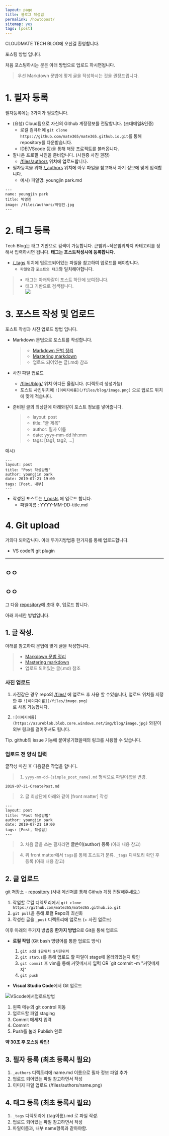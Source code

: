 ```yaml
---
layout: page
title: 블로그 작성법
permalink: /howtopost/
sitemap: yes
tags: [post]
---
```


CLOUDMATE TECH BLOG에 오신걸 환영합니다.

포스팅 방법 입니다.

처음 포스팅하시는 분은 아래 방법으로 업로드 하시면됩니다.

> 우선 Markdown 문법에 맞게 글을 작성하시는 것을 권장드립니다.

# 1. 필자 등록
필자등록에는 3가지가 필요합니다.

- (요청) Cloud팀으로 자신의 Github 계정정보를 전달합니다. (초대메일&인증)
  - 로컬 컴퓨터에 `git clone https://github.com/mate365/mate365.github.io.git`를 통해 repository를 다운받습니다.
  - IDE(VScode 등)을 통해 해당 프로젝트를 불러옵니다.
- 잘나온 프로필 사진을 준비합니다. (사원증 사진 권장)
  - [/files/authors](https://github.com/mate365/mate365.github.io/tree/master/files/authors) 위치에 업로드합니다.
- 필자등록을 위해 [/_authors](https://github.com/mate365/mate365.github.io/tree/master/_authors) 위치에 아무 파일을 참고해서 자기 정보에 맞게 입력합니다.
  - 예시)  파일명: youngjin park.md

```
---
name: youngjin park
title: 박영진
image: /files/authors/박영진.jpg
---

```

# 2. 태그 등록
Tech Blog는 태그 기반으로 검색이 가능합니다. 큰범위~작은범위까지 카테고리를 정해서 입력하시면 됩니다. **태그는 포스트작성시에 등록합니다.**

- [/_tags](https://github.com/mate365/mate365.github.io/tree/master/_tags) 위치에 업로드되어있는 파일을 참고하여 업로드를 해야합니다.
  - `파일명`과 `포스트의 태그`와 일치해야합니다.
> - 태그는 아래와같이 포스트 하단에 보여집니다.
> - 태그 기반으로 검색됩니다.  
> ![](2020-07-10-16-42-21.png)

# 3. 포스트 작성 및 업로드
포스트 작성과 사진 업로드 방법 입니다.
- Markdown 문법으로 포스트를 작성합니다. 
  > - [Markdown 문법 정리](https://post.naver.com/viewer/postView.nhn?volumeNo=24627214&memberNo=42458017)
  > - [Mastering markdown](https://guides.github.com/features/mastering-markdown/)
  > - 업로드 되어있는 글(.md) 참조

- 사진 파일 업로드
  -  [/files/blog/](https://github.com/mate365/mate365.github.io/tree/master/files/blog/) 위치 어디든 올립니다. (디렉토리 생성가능)
  -  포스트 사진위치에 `![이미지이름](/files/blog/image.png)` 으로 업로드 위치에 맞게 적습니다.

- 준비된 글의 최상단에 아래와같이 포스트 정보를 넣어줍니다.  
  > - layout: post
  > - title: "글 제목"
  > - author: 필자 이름
  > - date: yyyy-mm-dd hh:mm
  > - tags: [tag1, tag2, ...]

예시)
```
---
layout: post
title: "Post 작성방법"
author: youngjin park
date: 2019-07-21 19:00
tags: [Post, 내부]
---
```
- 작성된 포스트는 [/_posts](https://github.com/mate365/mate365.github.io/tree/master/_posts) 에 업로드 합니다.
  - 파일이름 : YYYY-MM-DD-title.md

# 4. Git upload
거의다 되어갑니다. 아래 두가지방법중 한가지를 통해 업로드합니다.

- VS code의 git plugin
  

---
ㅇㅇ
---
ㅇㅇ
---

그 다음 [repository](https://github.com/mate365/mate365.github.io)에 초대 후, 업로드 합니다.

아래 자세한 방법입니다.

## 1. 글 작성.

아래를 참고하여 문법에 맞게 글을 작성합니다.
> - [Markdown 문법 정리](https://post.naver.com/viewer/postView.nhn?volumeNo=24627214&memberNo=42458017)
> - [Mastering markdown](https://guides.github.com/features/mastering-markdown/)
> - 업로드 되어있는 글(.md) 참조

### 사진 업로드
1. 사진같은 경우 repo의 [/files/](https://github.com/mate365/mate365.github.io/tree/master/files) 에 업로드 후 사용 할 수있습니다, 업로드 위치를 지정한 후
 `![이미지이름](/files/image.png)`  
 로 사용 가능합니다.
     
2. `![이미지이름](https://azureblob.blob.core.windows.net/img/blog/image.jpg)` 와같이 외부 링크를 걸어주셔도 됩니다.

Tip. github의 issue 기능에 붙여넣기했을때의 링크를 사용할 수 있습니다.

### 업로드 전 양식 입력
 글작성 마친 후 다음같은 작업을 합니다.
> 1. `yyyy-mm-dd-{simple_post_name}.md` 형식으로 파일이름을 변경.  
```
2019-07-21-CreatePost.md
```
> 2. 글 최상단에 아래와 같이 [front matter] 작성
```
---
layout: post
title: "Post 작성방법"
author: youngjin park
date: 2019-07-21 19:00
tags: [Post, 작성법]
---
```
> 3. 처음 글을 쓰는 필자라면 **글쓴이(author) 등록** (아래 내용 참고)

> 4. 위 front matter에서 `tags`를 통해 포스트가 분류. `_tags` 디렉토리 확인 후 등록 (아래 내용 참고)


## 2. 글 업로드
git 저장소 - [repository](https://github.com/mate365/mate365.github.io) (사내 메신저를 통해 Github 계정 전달해주세요.)
  1. 작업할 로컬 디렉토리에서 `git clone https://github.com/mate365/mate365.github.io.git`
  2. `git pull`을 통해 로컬 Repo의 최신화
  3.  작성한 글을 `_post` 디렉토리에 업로드 (+ 사진 업로드)

이후 아래의 두가지 방법중 **한가지 방법**으로 Git을 통해 업로드
- **로컬 작업** (Git bash 명령어를 통한 업로드 방식)
  1. `git add $글위치 $사진위치`
  2. `git status`를 통해 업로드 할 파일이 stage에 올라와있는지 확인
  3. `git commit` 후 vim을 통해 커밋메시지 입력 OR `git commit -m "커밋메세지"
  4. `git push`

- **Visual Studio Code**에서 Git 업로드  

![VScode에서업로드방법](/files/blog/postvscode.png)  
  1. 왼쪽 메뉴의 git control 이동
  2. 업로드할 파일 staging
  3. Commit 메세지 입력
  4. Commit
  5. Push를 눌러 Publish 완료

**약 30초 후 포스팅 확인!**


## 3. 필자 등록 (최초 등록시 필요)
1. `_authors` 디렉토리에 name.md 이름으로 필자 정보 파일 추가
2. 업로드 되어있는 파일 참고하면서 작성
3. 이미지 파일 업로드 (/files/authors/name.png)

## 4. 태그 등록 (최초 등록시 필요)
1. `_tags` 디렉토리에 {tag이름}.md 로 파일 작성.
2. 업로드 되어있는 파일 참고하면서 작성
3. 파일이름과, 내부 name항목과 같아야함.






